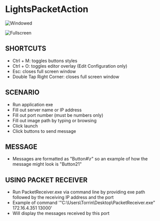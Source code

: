 # LightsPacketAction
![Windowed](https://user-images.githubusercontent.com/43557445/75826974-a856b400-5d76-11ea-8732-e63ef70b6077.PNG)

![Fullscreen](https://user-images.githubusercontent.com/43557445/75827195-18fdd080-5d77-11ea-93e0-87e598d47ff5.PNG)
## SHORTCUTS
- Ctrl + M: toggles buttons styles
- Ctrl + O: toggles editor overlay (Edit Configuration only)
- Esc: closes full screen window
- Double Tap Right Corner: closes full screen window

## SCENARIO
- Run application exe
- Fill out server name or IP address
- Fill out port number (must be numbers only)
- Fill out image path by typing or browsing
- Click launch 
- Click buttons to send message

## MESSAGE
- Messages are formatted as "Button#\r" so an example of how the message might look is "Button21"

## USING PACKET RECEIVER
- Run PacketReceiver.exe via command line by providing exe path followed by the receiving IP address and the port
- Example of command '"C:\Users\Torrin\Desktop\PacketReceiver.exe" 172.16.4.351 13000'
- Will display the messages received by this port
